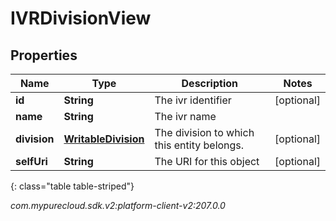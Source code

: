 # IVRDivisionView


## Properties

| Name | Type | Description | Notes |
| ------------ | ------------- | ------------- | ------------- |
| **id** | **String** | The ivr identifier |  [optional] |
| **name** | **String** | The ivr name |  |
| **division** | [**WritableDivision**](WritableDivision) | The division to which this entity belongs. |  [optional] |
| **selfUri** | **String** | The URI for this object |  [optional] |
{: class="table table-striped"}




_com.mypurecloud.sdk.v2:platform-client-v2:207.0.0_
